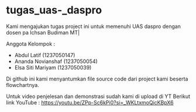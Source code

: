 # tugas_uas-_daspro

Kami mengajukan tugas project ini untuk memenuhi UAS daspro dengan dosen pa Ichsan Budiman MT|

Anggota Kelompok : 
 - Abdul Latif (1237050147)
 - Ananda Novianshaf (1237050054)
 - Elsa Siti Mariyam (1237050039)

Di github ini kami menyantumkan file source code dari project kami beserta flowchartnya.

Untuk video penjelesan dan demonstrasi sudah kami di upload di YT
Berikut link YouTube : https://youtu.be/ZPp-Sc6kPi0?si=_WKLtxmoQicKBpX6
